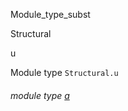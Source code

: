 Module_type_subst

Structural

u

Module type `Structural.u`

<a id="module-type-a"></a>

###### module type [a](Module_type_subst.Structural.module-type-u.module-type-a.md)